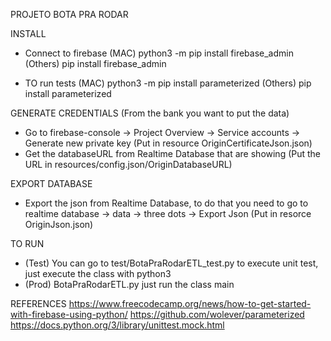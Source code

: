 PROJETO BOTA PRA RODAR 

INSTALL 
- Connect to firebase 
    (MAC) python3 -m pip install firebase_admin 
    (Others) pip install firebase_admin

- TO run tests
    (MAC) python3 -m pip install parameterized 
    (Others) pip install parameterized 

GENERATE CREDENTIALS (From the bank you want to put the data)
- Go to firebase-console -> Project Overview -> Service accounts -> Generate new private key (Put in resource OriginCertificateJson.json)
- Get the databaseURL from Realtime Database that are showing  (Put the URL in resources/config.json/OriginDatabaseURL)

EXPORT DATABASE
- Export the json from Realtime Database, to do that you need to go to realtime database -> data -> three dots -> Export Json (Put in resorce OriginJson.json)

TO RUN 
- (Test) You can go to test/BotaPraRodarETL_test.py to execute unit test, just execute the class with python3
- (Prod) BotaPraRodarETL.py just run the class main

REFERENCES
https://www.freecodecamp.org/news/how-to-get-started-with-firebase-using-python/
https://github.com/wolever/parameterized
https://docs.python.org/3/library/unittest.mock.html
